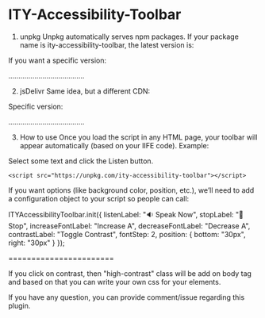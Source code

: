 # ITY-Accessibility-Toolbar

1. unpkg
Unpkg automatically serves npm packages.
If your package name is ity-accessibility-toolbar, the latest version is:

<script src="https://unpkg.com/ity-accessibility-toolbar"></script>


If you want a specific version:

<script src="https://unpkg.com/ity-accessibility-toolbar@1.0.0"></script>

......................................

2. jsDelivr
Same idea, but a different CDN:

<script src="https://cdn.jsdelivr.net/npm/ity-accessibility-toolbar"></script>


Specific version:

<script src="https://cdn.jsdelivr.net/npm/ity-accessibility-toolbar@1.0.0"></script>

......................................

3. How to use
Once you load the script in any HTML page, your toolbar will appear automatically (based on your IIFE code).
Example:

<!DOCTYPE html>
<html>
<head>
    <title>Test Accessibility Toolbar</title>
</head>
<body>
    <p>Select some text and click the Listen button.</p>

    <script src="https://unpkg.com/ity-accessibility-toolbar"></script>
</body>
</html>



If you want options (like background color, position, etc.), we’ll need to add a configuration object to your script so people can call:

ITYAccessibilityToolbar.init({
  listenLabel: "🔉 Speak Now",
  stopLabel: "🛑 Stop",
  increaseFontLabel: "Increase A",
  decreaseFontLabel: "Decrease A",
  contrastLabel: "Toggle Contrast",
  fontStep: 2,
  position: { bottom: "30px", right: "30px" }
});



=======================

If you click on contrast, then "high-contrast" class will be add on body tag and based on that you can write your own css for your elements.

If you have any question, you can provide comment/issue regarding this plugin.


